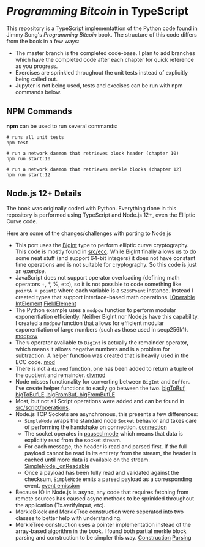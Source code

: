 # _Programming Bitcoin_ in TypeScript

This repository is a TypeScript implementattion of the Python code found in Jimmy Song's _Programming Bitcoin_ book. The structure of this code differs from the book in a few ways:

* The master branch is the completed code-base. I plan to add branches which have the completed code after each chapter for quick reference as you progress.
* Exercises are sprinkled throughout the unit tests instead of explicitly being called out. 
* Jupyter is not being used, tests and execises can be run with npm commands below.

## NPM Commands

__npm__ can be used to run several commands:
```
# runs all unit tests
npm test 

# run a network daemon that retrieves block header (chapter 10)
npm run start:10

# run a network daemon that retrieves merkle blocks (chapter 12)
npm run start:12
```


## Node.js 12+ Details

The book was originally coded with Python. Everything done in this repository is performed using TypeScript and Node.js 12+, even the Elliptic Curve code.

Here are some of the changes/challenges with porting to Node.js

* This port uses the [BigInt](https://developer.mozilla.org/en-US/docs/Web/JavaScript/Reference/Global_Objects/BigInt) type to perform elliptic curve cryptography. This code is mostly found in [src/ecc](src/ecc). While BigInt finally allows us to do some neat stuff (and support 64-bit integers) it does not have constant time operations and is not suitable for cryptography. So this code is just an exercise.
* JavaScript does not support operator overloading (defining math operators +, \*, %, etc), so it is not possible to code something like `pointA + pointB` where each variable is a `S256Point` instance. Instead I created types that support interface-based math operations. [IOperable](https://github.com/bmancini55/coding-bitcoin/blob/master/src/ecc/Operable.ts) [IntElement](https://github.com/bmancini55/coding-bitcoin/blob/master/src/ecc/IntElement.ts) [FieldElement](https://github.com/bmancini55/coding-bitcoin/blob/master/src/ecc/FieldElement.ts)
* The Python example uses a `modpow` function to perform modular exponentiation efficiently. Neither BigInt nor Node.js have this capability. I created a `modpow` function that allows for efficient modular exponentiation of large numbers (such as those used in secp256k1). [modpow](https://github.com/bmancini55/coding-bitcoin/blob/master/src/util/BigIntMath.ts#L41)
* The `%` operator available to `BigInt` is actually the remainder operator, which means it allows negative numbers and is a problem for subtraction. A helper function was created that is heavily used in the ECC code. [mod](https://github.com/bmancini55/coding-bitcoin/blob/master/src/util/BigIntMath.ts#L18)
* There is not a `divmod` function, one has been added to return a tuple of the quotient and remainder. [divmod](https://github.com/bmancini55/coding-bitcoin/blob/master/src/util/BigIntMath.ts#L64)
* Node misses functionality for converting between `BigInt` and `Buffer`. I've create helper functions to easily go between the two. [bigToBuf, bigToBufLE, bigFromBuf, bigFromBufLE](https://github.com/bmancini55/coding-bitcoin/blob/master/src/util/BigIntUtil.ts)
* Most, but not all Script operations were added and can be found in [src/script/operations](src/script/operations). 
* Node.js TCP Sockets are asynchronous, this presents a few differences:
  * `SimpleNode` wraps the standard node `Socket` behavior and takes care of performing the handshake on connection. [connection](https://github.com/bmancini55/programming-bitcoin/blob/master/src/network/SimpleNode.ts#L61)
  * The socket operates in [paused mode](https://nodejs.org/api/stream.html#stream_two_reading_modes) which means that data is explicitly read from the socket stream.
  * For each message, the header is read and parsed first. If the full payload cannot be read in its entirety from the stream, the header is cached until more data is available on the stream. [SimpleNode.\_onReadable](https://github.com/bmancini55/programming-bitcoin/blob/master/src/network/SimpleNode.ts#L182)
  * Once a payload has been fully read and validated against the checksum, `SimpleNode` emits a parsed payload as a corresponding event. [event emission](https://github.com/bmancini55/programming-bitcoin/blob/master/src/network/SimpleNode.ts#L207)
* Because IO in Node.js is async, any code that requires fetching from remote sources has caused async methods to be sprinkled throughout the application (Tx.verifyInput, etc).
* MerkleBlock and MerkleTree construction were seperated into two classes to better help with understanding.
* MerkleTree construction uses a pointer implementation instead of the array-based algorithm in the book. I found both partial merkle block parsing and construction to be simpler this way. [Construction](https://github.com/bmancini55/programming-bitcoin/blob/master/src/MerkleTree.ts#L18) [Parsing](https://github.com/bmancini55/programming-bitcoin/blob/master/src/MerkleTree.ts#L61)

